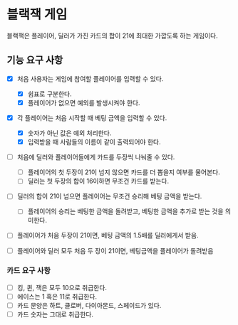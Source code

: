 # 블랙잭 게임

블랙잭은 플레이어, 딜러가 가진 카드의 합이 21에 최대한 가깝도록 하는 게임이다.

## 기능 요구 사항

- [x] 처음 사용자는 게임에 참여할 플레이어를 입력할 수 있다.
  - [x] 쉼표로 구분한다.
  - [x] 플레이어가 없으면 예외를 발생시켜야 한다.
- [x] 각 플레이어는 처음 시작할 때 베팅 금액을 입력할 수 있다.
  - [x] 숫자가 아닌 값은 예외 처리한다.
  - [x] 입력받을 때 사람들의 이름이 같이 출력되어야 한다.
- [ ] 처음에 딜러와 플레이어들에게 카드를 두장씩 나눠줄 수 있다.
  - [ ] 플레이어의 첫 두장이 21이 넘지 않으면 카드를 더 뽑을지 여부를 물어본다.
  - [ ] 딜러는 첫 두장의 합이 16이하면 무조건 카드를 받는다.
- [ ] 딜러의 합이 21이 넘으면 플레이어는 무조건 승리해 베팅 금액을 받는다.
  - [ ] 플레이어의 승리는 베팅한 금액을 돌려받고, 베팅한 금액을 추가로 받는 것을 의미한다.
- [ ] 플레이어가 처음 두장이 21이면, 베팅 금액의 1.5배를 딜러에게서 받음.
- [ ] 플레이어와 딜러 모두 처음 두 장이 21이면, 베팅금액을 플레이어가 돌려받음



### 카드 요구 사항

- [ ] 킹, 퀸, 잭은 모두 10으로 취급한다.
- [ ] 에이스는 1 혹은 11로 취급한다.
- [ ] 카드 문양은 하트, 클로버, 다이아몬드, 스페이드가 있다.
- [ ] 카드 숫자는 그대로 취급한다.